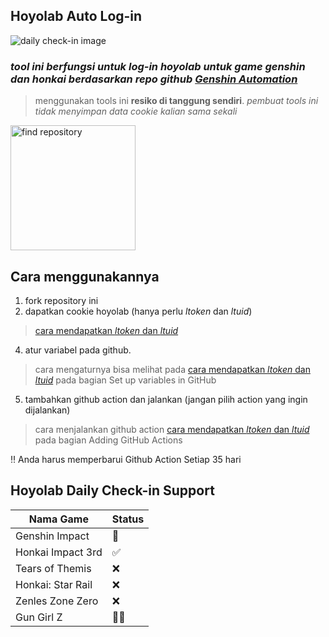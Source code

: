 ## Hoyolab Auto Log-in
![daily check-in image](https://webstatic.hoyoverse.com/upload/event/2022/09/23/1a751d47bad26715b462b1b48b68e020_6420363701572222915.png)
### _tool ini berfungsi untuk log-in hoyolab untuk game genshin dan honkai berdasarkan repo github [Genshin Automation](https://github.com/Sergiy3013/genshin_automation)_

> menggunakan tools ini **resiko di tanggung sendiri**. _pembuat tools ini tidak menyimpan data cookie kalian sama sekali_

<img src="https://act.hoyolab.com/bbs/event/signin-bh3/images/plane.3920b39c.png" width="200" alt="find repository">

## Cara menggunakannya

 1. fork repository ini
 2. dapatkan cookie hoyolab (hanya perlu _ltoken_ dan _ltuid_)
 
 >  [cara mendapatkan _ltoken_ dan _ltuid_](https://github.com/Sergiy3013/genshin_automation)
 
 4. atur variabel pada github.
 
 >  cara mengaturnya bisa melihat pada [cara mendapatkan _ltoken_ dan _ltuid_](https://github.com/Sergiy3013/genshin_automation) pada bagian Set up variables in GitHub
 
 5. tambahkan github action dan jalankan (jangan pilih action yang ingin dijalankan)
 
 >  cara menjalankan github action [cara mendapatkan _ltoken_ dan _ltuid_](https://github.com/Sergiy3013/genshin_automation) pada bagian Adding GitHub Actions

:bangbang: Anda harus memperbarui Github Action Setiap 35 hari
## Hoyolab Daily Check-in Support
| Nama Game | Status |
|--|--|
| Genshin Impact |:construction: |
| Honkai Impact 3rd | :white_check_mark: |
| Tears of Themis | :x: |
| Honkai: Star Rail | :x: |
| Zenles Zone Zero | :x: |
| Gun Girl Z | :hammer::moyai: |
